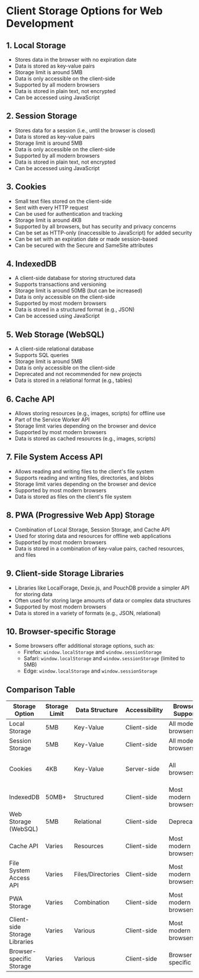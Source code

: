 # Client Storage Options for Web Development

## 1. Local Storage

* Stores data in the browser with no expiration date
* Data is stored as key-value pairs
* Storage limit is around 5MB
* Data is only accessible on the client-side
* Supported by all modern browsers
* Data is stored in plain text, not encrypted
* Can be accessed using JavaScript

## 2. Session Storage

* Stores data for a session (i.e., until the browser is closed)
* Data is stored as key-value pairs
* Storage limit is around 5MB
* Data is only accessible on the client-side
* Supported by all modern browsers
* Data is stored in plain text, not encrypted
* Can be accessed using JavaScript

## 3. Cookies

* Small text files stored on the client-side
* Sent with every HTTP request
* Can be used for authentication and tracking
* Storage limit is around 4KB
* Supported by all browsers, but has security and privacy concerns
* Can be set as HTTP-only (inaccessible to JavaScript) for added security
* Can be set with an expiration date or made session-based
* Can be secured with the Secure and SameSite attributes

## 4. IndexedDB

* A client-side database for storing structured data
* Supports transactions and versioning
* Storage limit is around 50MB (but can be increased)
* Data is only accessible on the client-side
* Supported by most modern browsers
* Data is stored in a structured format (e.g., JSON)
* Can be accessed using JavaScript

## 5. Web Storage (WebSQL)

* A client-side relational database
* Supports SQL queries
* Storage limit is around 5MB
* Data is only accessible on the client-side
* Deprecated and not recommended for new projects
* Data is stored in a relational format (e.g., tables)

## 6. Cache API

* Allows storing resources (e.g., images, scripts) for offline use
* Part of the Service Worker API
* Storage limit varies depending on the browser and device
* Supported by most modern browsers
* Data is stored as cached resources (e.g., images, scripts)

## 7. File System Access API

* Allows reading and writing files to the client's file system
* Supports reading and writing files, directories, and blobs
* Storage limit varies depending on the browser and device
* Supported by most modern browsers
* Data is stored as files on the client's file system

## 8. PWA (Progressive Web App) Storage

* Combination of Local Storage, Session Storage, and Cache API
* Used for storing data and resources for offline web applications
* Supported by most modern browsers
* Data is stored in a combination of key-value pairs, cached resources, and files

## 9. Client-side Storage Libraries

* Libraries like LocalForage, Dexie.js, and PouchDB provide a simpler API for storing data
* Often used for storing large amounts of data or complex data structures
* Supported by most modern browsers
* Data is stored in a variety of formats (e.g., JSON, relational)

## 10. Browser-specific Storage

* Some browsers offer additional storage options, such as:
	+ Firefox: `window.localStorage` and `window.sessionStorage`
	+ Safari: `window.localStorage` and `window.sessionStorage` (limited to 5MB)
	+ Edge: `window.localStorage` and `window.sessionStorage`

## Comparison Table

| Storage Option | Storage Limit | Data Structure | Accessibility | Browser Support | Security |
| --- | --- | --- | --- | --- | --- |
| Local Storage | 5MB | Key-Value | Client-side | All modern browsers | Plain text |
| Session Storage | 5MB | Key-Value | Client-side | All modern browsers | Plain text |
| Cookies | 4KB | Key-Value | Server-side | All browsers | HTTP-only, Secure, SameSite |
| IndexedDB | 50MB+ | Structured | Client-side | Most modern browsers | Encrypted |
| Web Storage (WebSQL) | 5MB | Relational | Client-side | Deprecated | Plain text |
| Cache API | Varies | Resources | Client-side | Most modern browsers | Encrypted |
| File System Access API | Varies | Files/Directories | Client-side | Most modern browsers | Encrypted |
| PWA Storage | Varies | Combination | Client-side | Most modern browsers | Encrypted |
| Client-side Storage Libraries | Varies | Various | Client-side | Most modern browsers | Encrypted |
| Browser-specific Storage | Varies | Various | Client-side | Browser-specific | Plain text |
